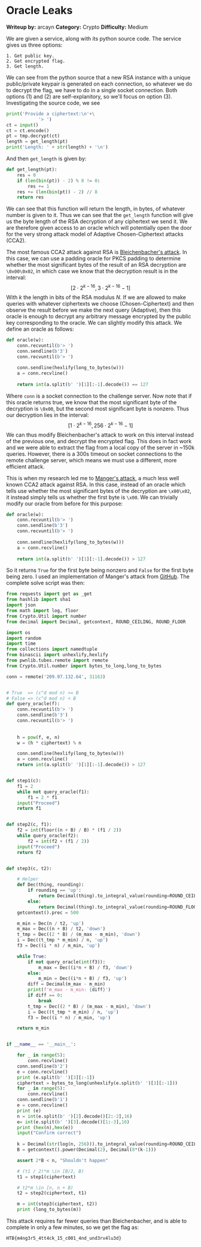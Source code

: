 # Oracle Leaks

**Writeup by:** arcayn
**Category:** Crypto
**Difficulty:** Medium

We are given a service, along with its python source code. The service gives us three options:
```
1. Get public key.
2. Get encrypted flag.
3. Get length.
```
We can see from the python source that a new RSA instance with a unique public/private keypair is generated on each connection, so whatever we do to decrypt the flag, we have to do in a single socket connection. Both options (1) and (2) are self-explanitory, so we'll focus on option (3). Investigating the source code, we see 
```python
print('Provide a ciphertext:\n'+\
			'> ')
ct = input()
ct = ct.encode()
pt = tmp.decrypt(ct)
length = get_length(pt)
print('Length: ' + str(length) + '\n')
```
And then `get_length` is given by:
```python
def get_length(pt):
	res = 0
	if (len(bin(pt)) - 2) % 8 != 0:
		res += 1
	res += (len(bin(pt)) - 2) // 8
	return res
```
We can see that this function will return the length, in bytes, of whatever number is given to it. Thus we can see that the `get_length` function will give us the byte length of the RSA decryption of any ciphertext we send it. We are therefore given access to an oracle which will potentially open the door for the very strong attack model of Adaptive Chosen-Ciphertext attacks (CCA2). 

The most famous CCA2 attack against RSA is [Bleichenbacher's attack](http://archiv.infsec.ethz.ch/education/fs08/secsem/bleichenbacher98.pdf). In this case, we can use a padding oracle for PKCS padding to determine whether the most significant bytes of the result of an RSA decryption are `\0x00\0x02`, in which case we know that the decryption result is in the interval:
$$[2 \cdot 2^{k - 16}, 3 \cdot 2^{k - 16} - 1]$$
With $k$ the length in bits of the RSA modulus $N$. If we are allowed to make queries with whatever ciphertexts we choose (Chosen-Ciphertext) and then observe the result before we make the next query (Adaptive), then this oracle is enough to decrypt any arbitrary message encrypted by the public key corresponding to the oracle. We can slightly modify this attack. We define an oracle as follows:
```python
def oracle(w):
    conn.recvuntil(b'> ')
    conn.sendline(b'3')
    conn.recvuntil(b'> ')
    
    conn.sendline(hexlify(long_to_bytes(w)))
    a = conn.recvline()
	
    return int(a.split(b' ')[1][:-1].decode()) == 127

```
Where `conn` is a socket connection to the challenge server. Now note that if this oracle returns true, we know that the most significant byte of the decryption is `\0x00`, but the second most significant byte is nonzero. Thus our decryption lies in the interval:
$$[1 \cdot 2^{k - 16}, 256 \cdot 2^{k - 16} - 1]$$
We can thus modify Bleichenbacher's attack to work on this interval instead of the previous one, and decrypt the encrypted flag. This does in fact work and we were able to extract the flag from a local copy of the server in ~150k queries. However, there is a 300s timeout on socket connections to the remote challenge server, which means we must use a different, more efficient attack.

This is when my research led me to [Manger's attack](https://www.iacr.org/archive/crypto2001/21390229.pdf), a much less well known CCA2 attack against RSA. In this case, instead of an oracle which tells use whether the most significant bytes of the decryption are `\x00\x02`, it instead simply tells us whether the first byte is `\x00`.  We can trivially modify our oracle from before for this purpose:
```python
def oracle(w):
    conn.recvuntil(b'> ')
    conn.sendline(b'3')
    conn.recvuntil(b'> ')
    
    conn.sendline(hexlify(long_to_bytes(w)))
    a = conn.recvline()
	
    return int(a.split(b' ')[1][:-1].decode()) > 127

```
So it returns `True` for the first byte being nonzero and `False` for the first byte being zero. I used an implementation of Manger's attack from [GitHub](https://github.com/anderspkd/manger-cca-rsa-oaep-demo). The complete solve script was then:
```python
from requests import get as _get
from hashlib import sha1
import json
from math import log, floor
from Crypto.Util import number
from decimal import Decimal, getcontext, ROUND_CEILING, ROUND_FLOOR

import os
import random
import time
from collections import namedtuple
from binascii import unhexlify,hexlify
from pwnlib.tubes.remote import remote
from Crypto.Util.number import bytes_to_long,long_to_bytes

conn = remote('209.97.132.64', 31163)


# True  => (c^d mod n) >= B
# False => (c^d mod n) < B
def query_oracle(f):
    conn.recvuntil(b'> ')
    conn.sendline(b'3')
    conn.recvuntil(b'> ')
    
    
    h = pow(f, e, n)
    w = (h * ciphertext) % n

    conn.sendline(hexlify(long_to_bytes(w)))
    a = conn.recvline()
    return int(a.split(b' ')[1][:-1].decode()) > 127


def step1(c):
    f1 = 2
    while not query_oracle(f1):
        f1 = 2 * f1
    input("Proceed")
    return f1


def step2(c, f1):
    f2 = int(floor((n + B) / B) * (f1 / 2))
    while query_oracle(f2):
        f2 = int(f2 + (f1 / 2))
    input("Proceed")
    return f2


def step3(c, t2):

    # Helper
    def Dec(thing, rounding):
        if rounding == 'up':
            return Decimal(thing).to_integral_value(rounding=ROUND_CEILING)
        else:
            return Decimal(thing).to_integral_value(rounding=ROUND_FLOOR)
    getcontext().prec = 500

    m_min = Dec(n / t2, 'up')
    m_max = Dec((n + B) / t2, 'down')
    t_tmp = Dec((2 * B) / (m_max - m_min), 'down')
    i = Dec((t_tmp * m_min) / n, 'up')
    f3 = Dec((i * n) / m_min, 'up')

    while True:
        if not query_oracle(int(f3)):
            m_max = Dec((i*n + B) / f3, 'down')
        else:
            m_min = Dec((i*n + B) / f3, 'up')
        diff = Decimal(m_max - m_min)
        print(f'm_max - m_min: {diff}')
        if diff == 0:
            break
        t_tmp = Dec((2 * B) / (m_max - m_min), 'down')
        i = Dec((t_tmp * m_min) / n, 'up')
        f3 = Dec((i * n) / m_min, 'up')

    return m_min


if __name__ == '__main__':

    for _ in range(5):
        conn.recvline()
    conn.sendline(b'2')
    e = conn.recvline()
    print (e.split(b' ')[3][:-1])
    ciphertext = bytes_to_long(unhexlify(e.split(b' ')[3][:-1]))
    for _ in range(5):
        conn.recvline()
    conn.sendline(b'1')
    e = conn.recvline()
    print (e)
    n = int(e.split(b' ')[2].decode()[2:-2],16)
    e= int(e.split(b' ')[3].decode()[1:-3],16)
    print (hex(n),hex(e))
    input("Confirm correct")
    
    k = Decimal(str(log(n, 256))).to_integral_value(rounding=ROUND_CEILING)
    B = getcontext().power(Decimal(2), Decimal(8*(k-1)))

    assert 2*B < n, "Shouldn't happen"

    # (t1 / 2)*m \in [B/2, B)
    t1 = step1(ciphertext)

    # t2*m \in [n, n + B)
    t2 = step2(ciphertext, t1)

    m = int(step3(ciphertext, t2))
	print (long_to_bytes(m))
```
This attack requires far fewer queries than Bleichenbacher, and is able to complete in only a few minutes, so we get the flag as:

`HTB{m4ng3r5_4tt4ck_15_c001_4nd_und3rv4lu3d}`